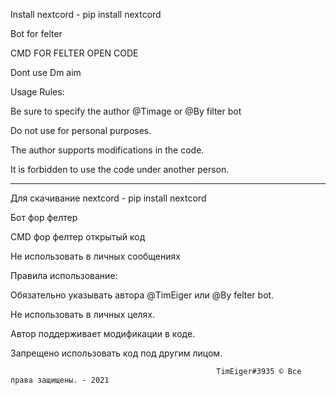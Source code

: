 Install nextcord - pip install nextcord

Bot for felter

CMD FOR FELTER OPEN CODE

Dont use Dm aim

Usage Rules:

Be sure to specify the author @Timage or @By filter bot

Do not use for personal purposes.

The author supports modifications in the code.

It is forbidden to use the code under another person.

--------------------------------------------

Для скачивание nextcord - pip install nextcord

Бот фор фелтер

CMD фор фелтер открытый код

Не использовать в личных сообщениях

Правила использование:

Обязательно указывать автора @TimEiger или @By felter bot.

Не использовать в личных целях.

Автор поддерживает модификации в коде.

Запрещено использовать код под другим лицом.

                                                  TimEiger#3935 © Все правa защищены. - 2021

